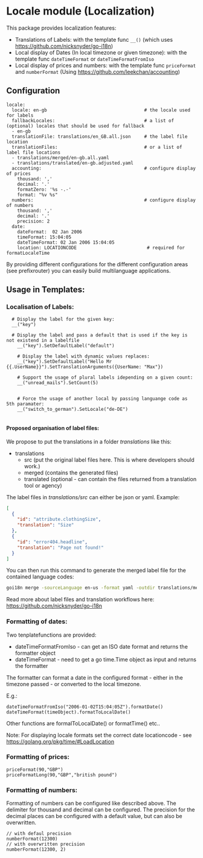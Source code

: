 # Locale module (Localization)

This package provides localization features:

 * Translations of Labels: with the template func `__()`  (which uses https://github.com/nicksnyder/go-i18n)
 * Local display of Dates (In local timezone or given timezone): with the template func `dateTimeFormat` or `dateTimeFormatFromIso`
 * Local display of prices and numbers: with the template func `priceFormat` and `numberFormat` (Using https://github.com/leekchan/accounting)

## Configuration

```
locale:
  locale: en-gb                                    # the locale used for labels
  fallbackLocales:                                 # a list of (optional) locales that should be used for fallback
  - en-gb
  translationFile: translations/en_GB.all.json     # the label file location
  translationFiles:                                # or a list of label file locations
  - translations/merged/en-gb.all.yaml
  - translations/translated/en-gb.adjusted.yaml
  accounting:                                      # configure display of prices
    thousand: ','
    decimal: '.'
    formatZero: '%s -.-'
    format: "%v %s"
  numbers:                                         # configure display of numbers
    thousand: ','
    decimal: '.'
    precision: 2
  date:
    dateFormat:  02 Jan 2006
    timeFormat: 15:04:05
    dateTimeFormat: 02 Jan 2006 15:04:05
    location: LOCATIONCODE                          # required for formatLocaleTime
```

By providing different configurations for the different configuration areas (see prefixrouter) you can easily build multilanguage applications.

## Usage in Templates:

### Localisation of Labels:

```pug
  # Display the label for the given key:
  __("key")
  
  # Display the label and pass a default that is used if the key is not existend in a labelfile
	__("key").SetDefaultLabel("default")
	
	# Display the label with dynamic values replaces:
	__("key").SetDefaultLabel("Hello Mr {{.UserName}}").SetTranslationArguments({UserName: "Max"})
	
	# Support the usage of plural labels idepending on a given count:
	__("unread_mails").SetCount(5)
	
	
	# Force the usage of another local by passing languange code as 5th paramater:
	__("switch_to_german").SetLocale("de-DE")
	
```

#### Proposed organisation of label files:

We propose to put the translations in a folder *translations* like this:

* translations
    * src (put the original label files here. This is where developers should work.)
    * merged (contains the generated files)
    * translated (optional - can contain the files returned from a translation tool or agency)

The label files in *translations/src* can either be json or yaml.
Example:
 
```json
[
  {
    "id": "attribute.clothingSize",
    "translation": "Size"
  },
  {
    "id": "error404.headline",
    "translation": "Page not found!"
  }
]
```

You can then run this command to generate the merged label file for the contained language codes:
```sh
goi18n merge -sourceLanguage en-us -format yaml -outdir translations/merged/ translations/src/*.json
```


Read more about label files and translation workflows here:  https://github.com/nicksnyder/go-i18n

### Formatting of dates:

Two tenplatefunctions are provided:

 * dateTimeFormatFromIso - can get an ISO date format and returns the formatter object
 * dateTimeFormat - need to get a go time.Time object as input and returns the formatter

The formatter can format a date in the configured format - either in the timezone passed - or converted to the local timezone. 

E.g.:
```
dateTimeFormatFromIso("2006-01-02T15:04:05Z").formatDate()
dateTimeFormat(timeObject).formatToLocalDate()
```
Other functions are formalToLocalDate() or formatTime() etc..

Note: For displaying locale formats set the correct date locationcode - see https://golang.org/pkg/time/#LoadLocation

### Formatting of prices:

```
priceFormat(90,"GBP")
priceFormatLong(90,"GBP","british pound")
```

### Formatting of numbers:

Formatting of numbers can be configured like described above. The delimiter for thousand and
decimal can be configured. The precision for the decimal places can be configured with a default
value, but can also be overwritten.

```
// with defaul precision
numberFormat(12300)
// with overwritten precision
numberFormat(12300, 2)
```
